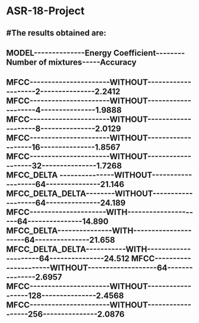 # ASR-18-Project
#The results obtained are:
----------------------------------------------------------------------------
MODEL--------------Energy Coefficient--------Number of mixtures-----Accuracy
----------------------------------------------------------------------------      
MFCC----------------------WITHOUT--------------------2---------------2.2412    
MFCC----------------------WITHOUT--------------------4---------------1.9888    
MFCC----------------------WITHOUT--------------------8---------------2.0129    
MFCC----------------------WITHOUT-------------------16---------------1.8567    
MFCC----------------------WITHOUT-------------------32---------------1.7268    
MFCC_DELTA ---------------WITHOUT-------------------64---------------21.146    
MFCC_DELTA_DELTA--------WITHOUT-------------------64---------------24.189                                             
MFCC---------------------WITH---------------------64---------------14.890    
MFCC_DELTA---------------WITH---------------------64---------------21.658    
MFCC_DELTA_DELTA-----------WITH---------------------64---------------24.512 
MFCC----------------------WITHOUT-------------------64---------------2.6957    
MFCC----------------------WITHOUT------------------128---------------2.4568    
MFCC----------------------WITHOUT------------------256---------------2.0876    
---------------------------------------------------------------------------  

